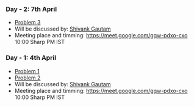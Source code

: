 ### Day - 2: 7th April
 * [Problem 3](https://www.hackerrank.com/challenges/pairs/problem)
 * Will be discussed by: [Shivank Gautam](https://github.com/shivank98)
 * Meeting place and timming:  https://meet.google.com/gqw-pdxo-cxo   10:00 Sharp PM IST
 
### Day - 1: 4th April
  * [Problem 1](https://leetcode.com/problems/peak-index-in-a-mountain-array/)
  * [Problem 2](https://leetcode.com/problems/count-negative-numbers-in-a-sorted-matrix/)
  * Will be discussed by: [Shivank Gautam](https://github.com/shivank98)
  * Meeting place and timming:  https://meet.google.com/gqw-pdxo-cxo   10:00 Sharp PM IST


  
